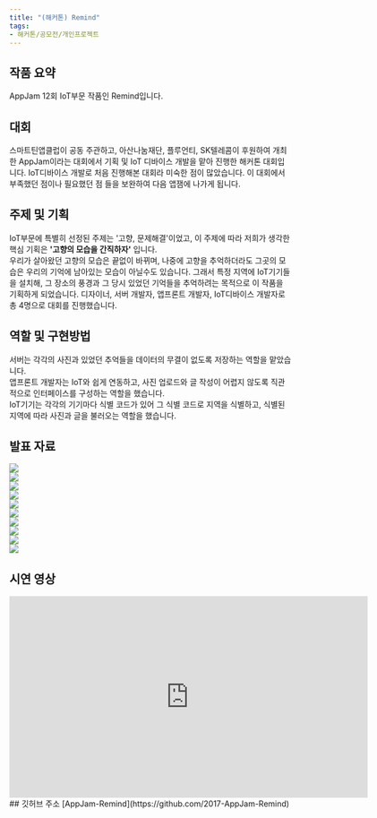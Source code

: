```yaml
---
title: "(해커톤) Remind"
tags:
- 해커톤/공모전/개인프로젝트
---
```


## 작품 요약
AppJam 12회 IoT부문 작품인 Remind입니다.    

## 대회
스마트틴앱클럽이 공동 주관하고, 아산나눔재단, 플루언티, SK텔레콤이 후원하여 개최한 AppJam이라는 대회에서 기획 및 IoT 디바이스 개발을 맡아 진행한 해커톤 대회입니다. IoT디바이스 개발로 처음 진행해본 대회라 미숙한 점이 많았습니다. 이 대회에서 부족했던 점이나 필요했던 점 들을 보완하여 다음 앱잼에 나가게 됩니다.   
## 주제 및 기획
IoT부문에 특별히 선정된 주제는 '고향, 문제해결'이었고, 이 주제에 따라 저희가 생각한 핵심 기획은 **'고향의 모습을 간직하자'** 입니다.     
우리가 살아왔던 고향의 모습은 끝없이 바뀌며, 나중에 고향을 추억하더라도 그곳의 모습은 우리의 기억에 남아있는 모습이 아닐수도 있습니다. 그래서 특정 지역에 IoT기기들을 설치해, 그 장소의 풍경과 그 당시 있었던 기억들을 추억하려는 목적으로 이 작품을 기획하게 되었습니다. 디자이너, 서버 개발자, 앱프론트 개발자, IoT디바이스 개발자로 총 4명으로 대회를 진행했습니다.  
## 역할 및 구현방법
서버는 각각의 사진과 있었던 추억들을 데이터의 무결이 없도록 저장하는 역할을 맡았습니다.     
앱프론트 개발자는 IoT와 쉽게 연동하고, 사진 업로드와 글 작성이 어렵지 않도록 직관적으로 인터페이스를 구성하는 역할을 했습니다.      
IoT기기는 각각의 기기마다 식별 코드가 있어 그 식별 코드로 지역을 식별하고, 식별된 지역에 따라 사진과 글을 불러오는 역할을 했습니다.
## 발표 자료
![](https://i.ibb.co/R4mf6ZD/remind-01.jpg)   
![](https://i.ibb.co/ctGqdrR/remind-02.jpg)   
![](https://i.ibb.co/WzJyjLM/remind-03.jpg)   
![](https://i.ibb.co/J3rf6LT/remind-04.jpg)   
![](https://i.ibb.co/jvfKZt5/remind-05.jpg)    
![](https://i.ibb.co/SnZwh5C/remind-06.jpg)   
![](https://i.ibb.co/9rYBW39/remind-07.jpg)   
![](https://i.ibb.co/jzwvXnx/remind-08.jpg)  
![](https://i.ibb.co/wJXGxvD/remind-09.jpg)   
![](https://i.ibb.co/Mgd5j36/remind-10.jpg)
## 시연 영상
<iframe  width="640" height="360" src="https://www.youtube.com/embed/tzTZkIVUjcY" frameborder="0" allow="accelerometer; autoplay; encrypted-media; gyroscope; picture-in-picture" allowfullscreen></iframe>
## 깃허브 주소
[AppJam-Remind](https://github.com/2017-AppJam-Remind)
